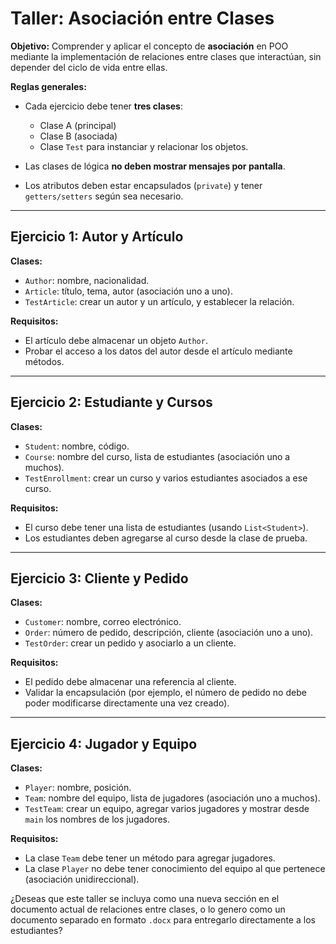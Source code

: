 # Taller: Asociación entre Clases

**Objetivo:** Comprender y aplicar el concepto de **asociación** en POO mediante la implementación de relaciones entre clases que interactúan, sin depender del ciclo de vida entre ellas.

**Reglas generales:**

* Cada ejercicio debe tener **tres clases**:

  * Clase A (principal)
  * Clase B (asociada)
  * Clase `Test` para instanciar y relacionar los objetos.
* Las clases de lógica **no deben mostrar mensajes por pantalla**.
* Los atributos deben estar encapsulados (`private`) y tener `getters/setters` según sea necesario.

---

## Ejercicio 1: Autor y Artículo

**Clases:**

* `Author`: nombre, nacionalidad.
* `Article`: título, tema, autor (asociación uno a uno).
* `TestArticle`: crear un autor y un artículo, y establecer la relación.

**Requisitos:**

* El artículo debe almacenar un objeto `Author`.
* Probar el acceso a los datos del autor desde el artículo mediante métodos.

---

## Ejercicio 2: Estudiante y Cursos

**Clases:**

* `Student`: nombre, código.
* `Course`: nombre del curso, lista de estudiantes (asociación uno a muchos).
* `TestEnrollment`: crear un curso y varios estudiantes asociados a ese curso.

**Requisitos:**

* El curso debe tener una lista de estudiantes (usando `List<Student>`).
* Los estudiantes deben agregarse al curso desde la clase de prueba.

---

## Ejercicio 3: Cliente y Pedido

**Clases:**

* `Customer`: nombre, correo electrónico.
* `Order`: número de pedido, descripción, cliente (asociación uno a uno).
* `TestOrder`: crear un pedido y asociarlo a un cliente.

**Requisitos:**

* El pedido debe almacenar una referencia al cliente.
* Validar la encapsulación (por ejemplo, el número de pedido no debe poder modificarse directamente una vez creado).

---

## Ejercicio 4: Jugador y Equipo

**Clases:**

* `Player`: nombre, posición.
* `Team`: nombre del equipo, lista de jugadores (asociación uno a muchos).
* `TestTeam`: crear un equipo, agregar varios jugadores y mostrar desde `main` los nombres de los jugadores.

**Requisitos:**

* La clase `Team` debe tener un método para agregar jugadores.
* La clase `Player` no debe tener conocimiento del equipo al que pertenece (asociación unidireccional).



¿Deseas que este taller se incluya como una nueva sección en el documento actual de relaciones entre clases, o lo genero como un documento separado en formato `.docx` para entregarlo directamente a los estudiantes?
